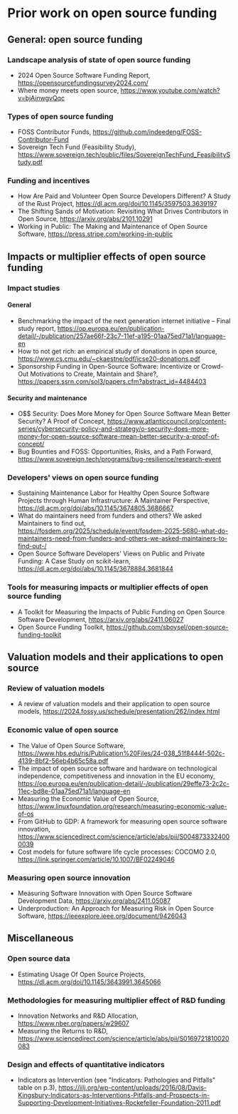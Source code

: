 # Prior work on open source funding

## General: open source funding
### Landscape analysis of state of open source funding
- 2024 Open Source Software Funding Report, https://opensourcefundingsurvey2024.com/
- Where money meets open source, https://www.youtube.com/watch?v=bjAinwgvQqc

### Types of open source funding
- FOSS Contributor Funds, https://github.com/indeedeng/FOSS-Contributor-Fund
- Sovereign Tech Fund (Feasibility Study), https://www.sovereign.tech/public/files/SovereignTechFund_FeasibilityStudy.pdf

### Funding and incentives
- How Are Paid and Volunteer Open Source Developers Different? A Study of the Rust Project, https://dl.acm.org/doi/10.1145/3597503.3639197
- The Shifting Sands of Motivation: Revisiting What Drives Contributors in Open Source, https://arxiv.org/abs/2101.10291
- Working in Public: The Making and Maintenance of Open Source Software, https://press.stripe.com/working-in-public

## Impacts or multiplier effects of open source funding
### Impact studies
#### General
- Benchmarking the impact of the next generation internet initiative – Final study report, https://op.europa.eu/en/publication-detail/-/publication/257ae66f-23c7-11ef-a195-01aa75ed71a1/language-en
- How to not get rich: an empirical study of donations in open source, https://www.cs.cmu.edu/~ckaestne/pdf/icse20-donations.pdf
- Sponsorship Funding in Open-Source Software: Incentivize or Crowd-Out Motivations to Create, Maintain and Share?, https://papers.ssrn.com/sol3/papers.cfm?abstract_id=4484403

#### Security and maintenance 
- O$$ Security: Does More Money for Open Source Software Mean Better Security? A Proof of Concept, https://www.atlanticcouncil.org/content-series/cybersecurity-policy-and-strategy/o-security-does-more-money-for-open-source-software-mean-better-security-a-proof-of-concept/
- Bug Bounties and FOSS: Opportunities, Risks, and a Path Forward, https://www.sovereign.tech/programs/bug-resilience/research-event

### Developers' views on open source funding
- Sustaining Maintenance Labor for Healthy Open Source Software Projects through Human Infrastructure: A Maintainer Perspective, https://dl.acm.org/doi/abs/10.1145/3674805.3686667
- What do maintainers need from funders and others? We asked Maintainers to find out, https://fosdem.org/2025/schedule/event/fosdem-2025-5680-what-do-maintainers-need-from-funders-and-others-we-asked-maintainers-to-find-out-/
- Open Source Software Developers' Views on Public and Private Funding: A Case Study on scikit-learn, https://dl.acm.org/doi/abs/10.1145/3678884.3681844

### Tools for measuring impacts or multiplier effects of open source funding
- A Toolkit for Measuring the Impacts of Public Funding on Open Source Software Development, https://arxiv.org/abs/2411.06027
- Open Source Funding Toolkit, https://github.com/sboysel/open-source-funding-toolkit

## Valuation models and their applications to open source
### Review of valuation models
- A review of valuation models and their application to open source models, https://2024.fossy.us/schedule/presentation/262/index.html

### Economic value of open source
- The Value of Open Source Software, https://www.hbs.edu/ris/Publication%20Files/24-038_51f8444f-502c-4139-8bf2-56eb4b65c58a.pdf
- The impact of open source software and hardware on technological independence, competitiveness and innovation in the EU economy, https://op.europa.eu/en/publication-detail/-/publication/29effe73-2c2c-11ec-bd8e-01aa75ed71a1/language-en
- Measuring the Economic Value of Open Source, https://www.linuxfoundation.org/research/measuring-economic-value-of-os
- From GitHub to GDP: A framework for measuring open source software innovation, https://www.sciencedirect.com/science/article/abs/pii/S0048733324000039 
- Cost models for future software life cycle processes: COCOMO 2.0, https://link.springer.com/article/10.1007/BF02249046

### Measuring open source innovation 
- Measuring Software Innovation with Open Source Software Development Data, https://arxiv.org/abs/2411.05087
- Underproduction: An Approach for Measuring Risk in Open Source Software, https://ieeexplore.ieee.org/document/9426043

## Miscellaneous 
### Open source data
- Estimating Usage Of Open Source Projects, https://dl.acm.org/doi/10.1145/3643991.3645066

### Methodologies for measuring multiplier effect of R&D funding
- Innovation Networks and R&D Allocation, https://www.nber.org/papers/w29607
- Measuring the Returns to R&D, https://www.sciencedirect.com/science/article/abs/pii/S0169721810020083

### Design and effects of quantitative indicators
- Indicators as Intervention (see "Indicators: Pathologies and Pitfalls" table on p.3), https://iilj.org/wp-content/uploads/2016/08/Davis-Kingsbury-Indicators-as-Interventions-Pitfalls-and-Prospects-in-Supporting-Development-Initiatives-Rockefeller-Foundation-2011.pdf
